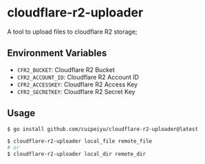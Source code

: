 # cloudflare-r2-uploader

A tool to upload files to cloudflare R2 storage;


## Environment Variables

- `CFR2_BUCKET`: Cloudflare R2 Bucket
- `CFR2_ACCOUNT_ID`: Cloudflare R2 Account ID
- `CFR2_ACCESSKEY`: Cloudflare R2 Access Key
- `CFR2_SECRETKEY`: Cloudflare R2 Secret Key


## Usage

```bash
$ go install github.com/cuipeiyu/cloudflare-r2-uploader@latest

$ cloudflare-r2-uploader local_file remote_file
# or
$ cloudflare-r2-uploader local_dir remote_dir

```

